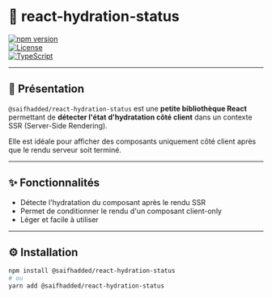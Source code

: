 # 🚀 react-hydration-status

[![npm version](https://img.shields.io/npm/v/@saifhadded/react-hydration-status)](https://www.npmjs.com/package/@saifhadded/react-hydration-status)  
[![License](https://img.shields.io/github/license/saifhadded/react-hydration-status)](LICENSE)  
[![TypeScript](https://img.shields.io/badge/TypeScript-100%25-blue)](https://www.typescriptlang.org/)  

---

## 📖 Présentation

`@saifhadded/react-hydration-status` est une **petite bibliothèque React** permettant de **détecter l'état d'hydratation côté client** dans un contexte SSR (Server-Side Rendering).  

Elle est idéale pour afficher des composants uniquement côté client après que le rendu serveur soit terminé.

---

## ✨ Fonctionnalités

- Détecte l'hydratation du composant après le rendu SSR  
- Permet de conditionner le rendu d'un composant client-only  
- Léger et facile à utiliser  

---

## ⚙️ Installation

```bash
npm install @saifhadded/react-hydration-status
# ou
yarn add @saifhadded/react-hydration-status
